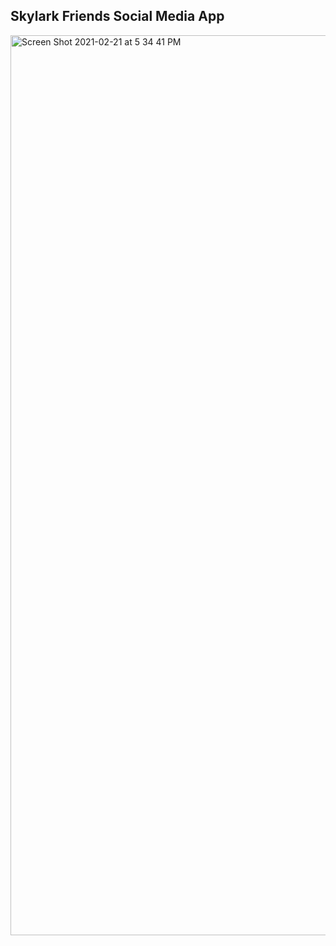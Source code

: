 ## Skylark Friends Social Media App

<img width="1440" alt="Screen Shot 2021-02-21 at 5 34 41 PM" src="https://user-images.githubusercontent.com/72049114/108641745-03ddee00-746f-11eb-9041-7e7c066f0f8e.png">

